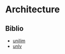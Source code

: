 # Architecture

## Biblio

- [unilim](https://www.unilim.fr/pages_perso/vahid/infoindus/new_cours.pdf)
- [unlv](http://www.egr.unlv.edu/~ed/assembly64.pdf)
